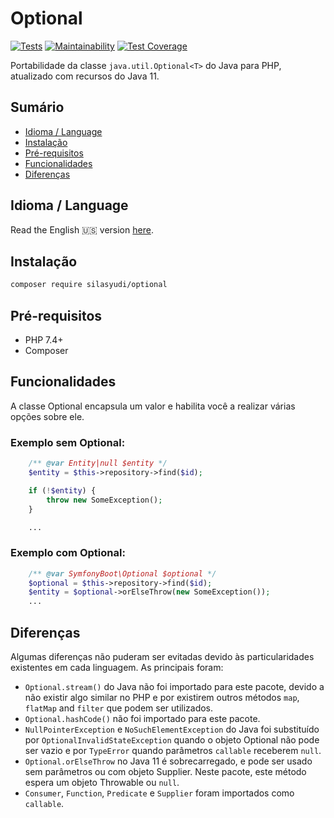 # Optional

[![Tests](https://github.com/silasyudi/optional/actions/workflows/tests.yml/badge.svg)](https://github.com/silasyudi/optional/actions/workflows/tests.yml)
[![Maintainability](https://api.codeclimate.com/v1/badges/22aefd9a146abde68afd/maintainability)](https://codeclimate.com/github/silasyudi/optional/maintainability)
[![Test Coverage](https://api.codeclimate.com/v1/badges/22aefd9a146abde68afd/test_coverage)](https://codeclimate.com/github/silasyudi/optional/test_coverage)

Portabilidade da classe `java.util.Optional<T>` do Java para PHP, atualizado com recursos do Java 11.

## Sumário
- [Idioma / Language](#idioma--language)
- [Instalação](#instalao)
- [Pré-requisitos](#pr-requisitos)
- [Funcionalidades](#funcionalidades)
- [Diferenças](#diferenas)

## Idioma / Language

Read the English :us: version [here](README.md).

## Instalação

```sh
composer require silasyudi/optional
```

## Pré-requisitos

- PHP 7.4+
- Composer

## Funcionalidades

A classe Optional encapsula um valor e habilita você a realizar várias opções sobre ele. 

### Exemplo sem Optional:

```php
    /** @var Entity|null $entity */
    $entity = $this->repository->find($id);

    if (!$entity) {
        throw new SomeException();
    }

    ...
```

### Exemplo com Optional:

```php
    /** @var SymfonyBoot\Optional $optional */
    $optional = $this->repository->find($id);
    $entity = $optional->orElseThrow(new SomeException());
    ...
```

## Diferenças

Algumas diferenças não puderam ser evitadas devido às particularidades existentes em cada linguagem. As principais foram:

* `Optional.stream()` do Java não foi importado para este pacote, devido a não existir algo similar no PHP e por existirem
outros métodos `map`, `flatMap` and `filter` que podem ser utilizados.
* `Optional.hashCode()` não foi importado para este pacote.
* `NullPointerException` e `NoSuchElementException` do Java foi substituído por `OptionalInvalidStateException` 
quando o objeto Optional não pode ser vazio e por `TypeError` quando parâmetros `callable` receberem `null`. 
* `Optional.orElseThrow` no Java 11 é sobrecarregado, e pode ser usado sem parâmetros ou com objeto Supplier.
Neste pacote, este método espera um objeto Throwable ou `null`. 
* `Consumer`, `Function`, `Predicate` e `Supplier` foram importados como `callable`.
